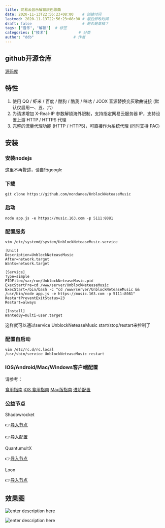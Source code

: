 ```yaml
---
title: 网易云音乐解锁灰色歌曲
date: 2020-11-13T22:56:23+08:00    # 创建时间
lastmod: 2020-11-13T22:56:23+08:00 # 最后修改时间
draft: false                       # 是否是草稿？
tags: ["音乐", "解锁"]  # 标签
categories: ["技术"]              # 分类
author: "ddb"                  # 作者
---
```



## github开源仓库

[源码库](https://github.com/nondanee/UnblockNeteaseMusic)

## 特性

 1. 使用 QQ / 虾米 / 百度 / 酷狗 / 酷我 / 咪咕 / JOOX 音源替换变灰歌曲链接 (默认仅启用一、五、六)
 2. 为请求增加 X-Real-IP 参数解锁海外限制，支持指定网易云服务器 IP，支持设置上游 HTTP / HTTPS 代理
 3. 完整的流量代理功能 (HTTP / HTTPS)，可直接作为系统代理 (同时支持 PAC)

## 安装

### 安装nodejs

这里不再赘述，请自行google

### 下载

``` shell
git clone https://github.com/nondanee/UnblockNeteaseMusic
```

### 启动

``` shell
node app.js -e https://music.163.com -p 5111:8081
```

### 配置服务

``` shell
vim /etc/systemd/system/UnblockNeteaseMusic.service

[Unit]
Description=UnblockNeteaseMusic
After=network.target
Wants=network.target

[Service]
Type=simple
PIDFile=/var/run/UnblockNeteaseMusic.pid
ExecStartPre=cd /www/server/UnblockNeteaseMusic
ExecStart=/bin/bash -c "cd /www/server/UnblockNeteaseMusic && /usr/bin/node app.js -e https://music.163.com -p 5111:8081"
RestartPreventExitStatus=23
Restart=always

[Install]
WantedBy=multi-user.target
```

这样就可以通过service UnblockNeteaseMusic start/stop/restart来控制了

### 配置自启动

``` shell
vim /etc/rc.d/rc.local
/usr/sbin/service UnblockNeteaseMusic restart
```

### IOS/Android/Mac/Windows客户端配置

请参考：

[食用指南](https://github.com/nondanee/UnblockNeteaseMusic/issues/22)
[iOS 食用指南](https://github.com/nondanee/UnblockNeteaseMusic/issues/65)
[Mac版指南](https://github.com/nondanee/UnblockNeteaseMusic/issues/597)
[进阶配置](https://github.com/nondanee/UnblockNeteaseMusic/issues/48)

### 公益节点

Shadowrocket

👉[导入节点](shadowrocket://add/sub://aHR0cHM6Ly9sb2xpY28ubWUvc3Vic2NyaWJlL1NoYWRvd3JvY2tldC9zZXJ2ZXIudHh0#%F0%9F%8E%B8%E7%BD%91%E6%98%93%E4%BA%91%E9%9F%B3%E4%B9%90)

👉[导入配置](shadowrocket://config/add/https://lolico.me/subscribe/Shadowrocket/rules.conf)

QuantumultX

👉[导入节点](https://lolico.me/subscribe/QuantumultX/NeteaseMusicServer.txt)

Loon

👉[导入节点](https://api.dler.io/sub?target=loon&url=https%3A%2F%2Flolico.me%2Fsubscribe%2FShadowrocket%2Fserver.txt)

## 效果图

![enter description here](https://gitee.com/huangxd/imges/raw/master/小书匠/1605281531830.png)

![enter description here](https://gitee.com/huangxd/imges/raw/master/小书匠/1605281574101.png)